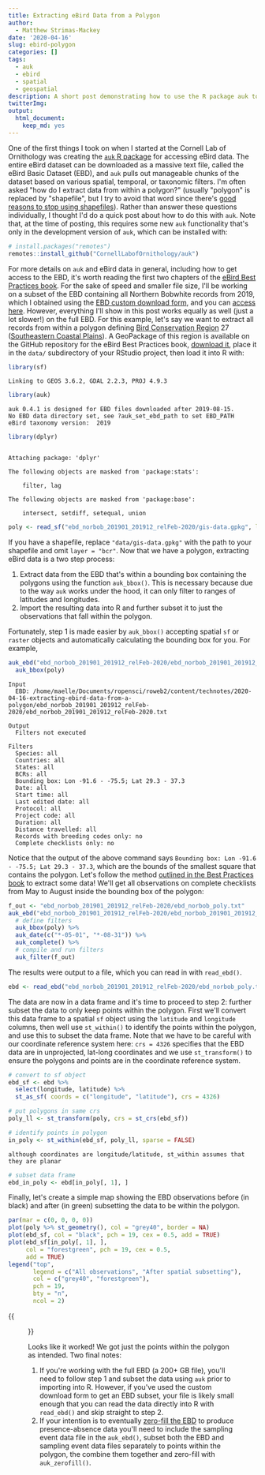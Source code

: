```yaml
---
title: Extracting eBird Data from a Polygon
author:
  - Matthew Strimas-Mackey
date: '2020-04-16'
slug: ebird-polygon
categories: []
tags:
  - auk
  - ebird
  - spatial
  - geospatial
description: A short post demonstrating how to use the R package auk to extract eBird data from within a study area defined by a polyon or Shapefile.
twitterImg: 
output:
  html_document:
    keep_md: yes
---
```




One of the first things I took on when I started at the Cornell Lab of Ornithology was creating the [`auk` R package](https://cornelllabofornithology.github.io/auk/) for accessing eBird data. The entire eBird dataset can be downloaded as a massive text file, called the eBird Basic Dataset (EBD), and `auk` pulls out manageable chunks of the dataset based on various spatial, temporal, or taxonomic filters. I'm often asked "how do I extract data from within a polygon?" (usually "polygon" is replaced by "shapefile", but I try to avoid that word since there's [good reasons to stop using shapefiles](http://switchfromshapefile.org/)). Rather than answer these questions individually, I thought I'd do a quick post about how to do this with `auk`. Note that, at the time of posting, this requires some new `auk` functionality that's only in the development version of `auk`, which can be installed with:


```r
# install.packages("remotes")
remotes::install_github("CornellLabofOrnithology/auk")
```

For more details on `auk` and eBird data in general, including how to get access to the EBD, it's worth reading the first two chapters of the [eBird Best Practices book](https://cornelllabofornithology.github.io/ebird-best-practices/). For the sake of speed and smaller file size, I'll be working on a subset of the EBD containing all Northern Bobwhite records from 2019, which I obtained using the [EBD custom download form](https://cornelllabofornithology.github.io/ebird-best-practices/ebird.html#ebird-size-custom), and you can [access here](https://github.com/mstrimas/strimasdotcom/raw/master/content/post/2020-04-02-extracting-ebird-data-polygon/ebd_norbob_201901_201912_relFeb-2020.zip). However, everything I'll show in this post works equally as well (just a lot slower!) on the full EBD. For this example, let's say we want to extract all records from within a polygon defining [Bird Conservation Region](https://nabci-us.org/resources/bird-conservation-regions/) 27 ([Southeastern Coastal Plains](https://nabci-us.org/resources/bird-conservation-regions-map/#bcr27)). A GeoPackage of this region is available on the GitHub repository for the eBird Best Practices book, [download it](https://github.com/CornellLabofOrnithology/ebird-best-practices/raw/master/data/gis-data.gpkg), place it in the `data/` subdirectory of your RStudio project, then load it into R with:


```r
library(sf)
```

```
Linking to GEOS 3.6.2, GDAL 2.2.3, PROJ 4.9.3
```

```r
library(auk)
```

```
auk 0.4.1 is designed for EBD files downloaded after 2019-08-15. 
No EBD data directory set, see ?auk_set_ebd_path to set EBD_PATH 
eBird taxonomy version:  2019
```

```r
library(dplyr)
```

```

Attaching package: 'dplyr'
```

```
The following objects are masked from 'package:stats':

    filter, lag
```

```
The following objects are masked from 'package:base':

    intersect, setdiff, setequal, union
```

```r
poly <- read_sf("ebd_norbob_201901_201912_relFeb-2020/gis-data.gpkg", layer = "bcr")
```

If you have a shapefile, replace `"data/gis-data.gpkg"` with the path to your shapefile and omit `layer = "bcr"`. Now that we have a polygon, extracting eBird data is a two step process:

1. Extract data from the EBD that's within a bounding box containing the polygons using the function `auk_bbox()`. This is necessary because due to the way `auk` works under the hood, it can only filter to ranges of latitudes and longitudes.
2. Import the resulting data into R and further subset it to just the observations that fall within the polygon.

Fortunately, step 1 is made easier by `auk_bbox()` accepting spatial `sf` or `raster` objects and automatically calculating the bounding box for you. For example, 


```r
auk_ebd("ebd_norbob_201901_201912_relFeb-2020/ebd_norbob_201901_201912_relFeb-2020.txt") %>% 
  auk_bbox(poly)
```

```
Input 
  EBD: /home/maelle/Documents/ropensci/roweb2/content/technotes/2020-04-16-extracting-ebird-data-from-a-polygon/ebd_norbob_201901_201912_relFeb-2020/ebd_norbob_201901_201912_relFeb-2020.txt 

Output 
  Filters not executed

Filters 
  Species: all
  Countries: all
  States: all
  BCRs: all
  Bounding box: Lon -91.6 - -75.5; Lat 29.3 - 37.3
  Date: all
  Start time: all
  Last edited date: all
  Protocol: all
  Project code: all
  Duration: all
  Distance travelled: all
  Records with breeding codes only: no
  Complete checklists only: no
```

Notice that the output of the above command says `Bounding box: Lon -91.6 - -75.5; Lat 29.3 - 37.3`, which are the bounds of the smallest square that contains the polygon. Let's follow the method [outlined in the Best Practices book](https://cornelllabofornithology.github.io/ebird-best-practices/ebird.html#ebird-extract) to extract some data! We'll get all observations on complete checklists from May to August inside the bounding box of the polygon:


```r
f_out <- "ebd_norbob_201901_201912_relFeb-2020/ebd_norbob_poly.txt"
auk_ebd("ebd_norbob_201901_201912_relFeb-2020/ebd_norbob_201901_201912_relFeb-2020.txt") %>% 
  # define filters
  auk_bbox(poly) %>% 
  auk_date(c("*-05-01", "*-08-31")) %>% 
  auk_complete() %>% 
  # compile and run filters
  auk_filter(f_out)
```

The results were output to a file, which you can read in with `read_ebd()`.


```r
ebd <- read_ebd("ebd_norbob_201901_201912_relFeb-2020/ebd_norbob_poly.txt")
```

The data are now in a data frame and it's time to proceed to step 2: further subset the data to only keep points within the polygon. First we'll convert this data frame to a spatial `sf` object using the `latitude` and `longitude` columns, then well use `st_within()` to identify the points within the polygon, and use this to subset the data frame. Note that we have to be careful with our coordinate reference system here: `crs = 4326` specifies that the EBD data are in unprojected, lat-long coordinates and we use `st_transform()` to ensure the polygons and points are in the coordinate reference system.


```r
# convert to sf object
ebd_sf <- ebd %>% 
  select(longitude, latitude) %>% 
  st_as_sf( coords = c("longitude", "latitude"), crs = 4326)

# put polygons in same crs
poly_ll <- st_transform(poly, crs = st_crs(ebd_sf))

# identify points in polygon
in_poly <- st_within(ebd_sf, poly_ll, sparse = FALSE)
```

```
although coordinates are longitude/latitude, st_within assumes that they are planar
```

```r
# subset data frame
ebd_in_poly <- ebd[in_poly[, 1], ]
```

Finally, let's create a simple map showing the EBD observations before (in black) and after (in green) subsetting the data to be within the polygon.


```r
par(mar = c(0, 0, 0, 0))
plot(poly %>% st_geometry(), col = "grey40", border = NA)
plot(ebd_sf, col = "black", pch = 19, cex = 0.5, add = TRUE)
plot(ebd_sf[in_poly[, 1], ], 
     col = "forestgreen", pch = 19, cex = 0.5, 
     add = TRUE)
legend("top", 
       legend = c("All observations", "After spatial subsetting"), 
       col = c("grey40", "forestgreen"), 
       pch = 19,
       bty = "n",
       ncol = 2)
```

{{<figure src="plot-1.png" >}}

Looks like it worked! We got just the points within the polygon as intended. Two final notes:

1. If you're working with the full EBD (a 200+ GB file), you'll need to follow step 1 and subset the data using `auk` prior to importing into R. However, if you've used the custom download form to get an EBD subset, your file is likely small enough that you can read the data directly into R with `read_ebd()` and skip straight to step 2.
2. If your intention is to eventually [zero-fill the EBD](https://cornelllabofornithology.github.io/ebird-best-practices/ebird.html#ebird-zf) to produce presence-absence data you'll need to include the sampling event data file in the `auk_ebd()`, subset both the EBD and sampling event data files separately to points within the polygon, the combine them together and zero-fill with `auk_zerofill()`.


